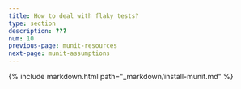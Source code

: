 ```yaml
---
title: How to deal with flaky tests?
type: section
description: ???
num: 10
previous-page: munit-resources
next-page: munit-assumptions
---
```


{% include markdown.html path="_markdown/install-munit.md" %}

<!-- Tutorial about the `.flaky` tag and how to configure the `MUNIT_FLAKY_OK` environment variable in the CI. 

See https://scalameta.org/munit/docs/tests.html#tag-flaky-tests
-->
